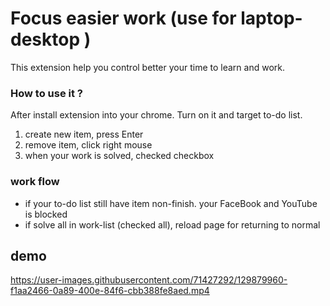 # Focus easier work  (use for laptop-desktop )
This extension help you control better your time to learn and work.
### How to use it ? 
After install extension into your chrome. Turn on it and target to-do list.

  1. create new item, press Enter
  2. remove item, click right mouse
  3. when your work is solved, checked checkbox
### work flow
 - if your to-do list still have item non-finish. your FaceBook and YouTube is blocked
- if solve all in work-list (checked all), reload page for returning to normal

## demo
https://user-images.githubusercontent.com/71427292/129879960-f1aa2466-0a89-400e-84f6-cbb388fe8aed.mp4


